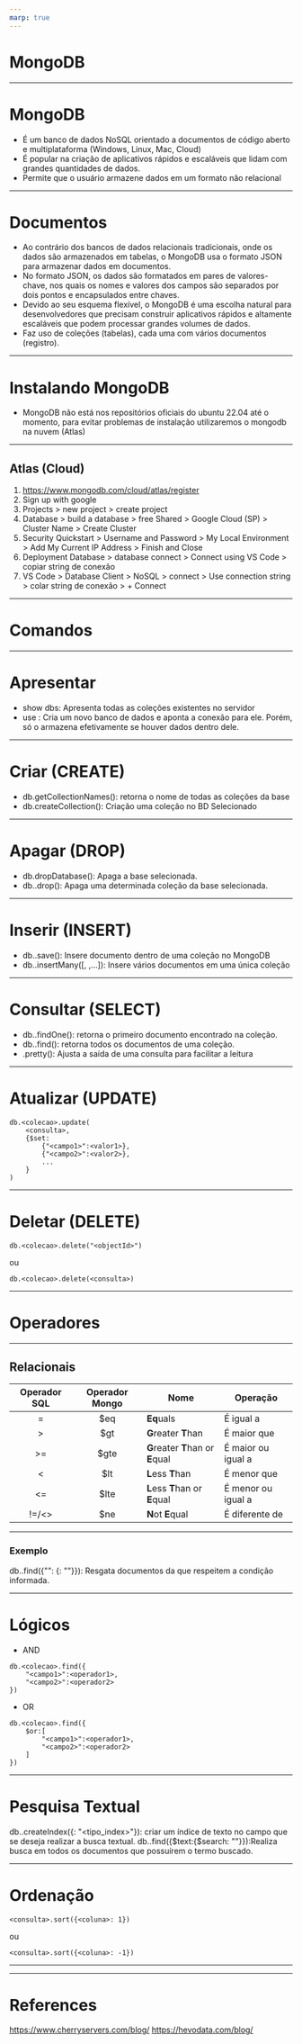 ```yaml
---
marp: true
---
```


MongoDB
===

---

# MongoDB

- É um banco de dados NoSQL orientado a documentos de código aberto e multiplataforma (Windows, Linux, Mac, Cloud)
- É popular na criação de aplicativos rápidos e escaláveis que lidam com grandes quantidades de dados.
- Permite que o usuário armazene dados em um formato não relacional

---

# Documentos 

- Ao contrário dos bancos de dados relacionais tradicionais, onde os dados são armazenados em tabelas, o MongoDB usa o formato JSON para armazenar dados em documentos.
- No formato JSON, os dados são formatados em pares de valores-chave, nos quais os nomes e valores dos campos são separados por dois pontos e encapsulados entre chaves.
- Devido ao seu esquema flexível, o MongoDB é uma escolha natural para desenvolvedores que precisam construir aplicativos rápidos e altamente escaláveis que podem processar grandes volumes de dados.
- Faz uso de coleções (tabelas), cada uma com vários documentos (registro).

---

# Instalando MongoDB

- MongoDB não está nos repositórios oficiais do ubuntu 22.04 até o momento, para evitar problemas de instalação utilizaremos o mongodb na nuvem (Atlas)

---

## Atlas (Cloud)

1. https://www.mongodb.com/cloud/atlas/register
1. Sign up with google
1. Projects > new project > create project
1. Database > build a database > free Shared > Google Cloud (SP) > Cluster Name > Create Cluster
1. Security Quickstart > Username and Password > My Local Environment > Add My Current IP Address > Finish and Close
1. Deployment Database > database connect > Connect using VS Code > copiar string de conexão
1. VS Code > Database Client > NoSQL > connect > Use connection string > colar string de conexão > + Connect

---

# Comandos

---

# Apresentar

- show dbs: Apresenta todas as coleções existentes no servidor
- use <database>: Cria um novo banco de dados e aponta a conexão para ele. Porém, só o armazena efetivamente se houver dados dentro dele.

---

# Criar (CREATE)

- db.getCollectionNames(): retorna o nome de todas as coleções da base
- db.createCollection(<colecao>): Criação uma coleção no BD Selecionado

---

# Apagar (DROP)

- db.dropDatabase(): Apaga a base selecionada.
- db.<colecao>.drop(): Apaga uma determinada coleção da base selecionada.

---

# Inserir (INSERT)
- db.<colecao>.save(<registro>): Insere documento dentro de uma coleção no MongoDB
- db.<colecao>.insertMany([<registro>, <registro>,...]): Insere vários documentos em uma única coleção

---

# Consultar (SELECT)

- db.<colecao>.findOne(): retorna o primeiro documento encontrado na coleção.
- db.<colecao>.find(): retorna todos os documentos de uma coleção.
- <consulta>.pretty(): Ajusta a saída de uma consulta para facilitar a leitura

---

# Atualizar (UPDATE)

```mongodb
db.<colecao>.update(
    <consulta>,
    {$set:
        {"<campo1>":<valor1>},
        {"<campo2>":<valor2>},
        ...
    }
)
```

---

# Deletar (DELETE)

```mongodb
db.<colecao>.delete("<objectId>")
```

ou 

```mongodb
db.<colecao>.delete(<consulta>)
```

---

# Operadores

---

## Relacionais

|Operador SQL|Operador Mongo|Nome|Operação|
|:---:|:---:|---|---|
|=|$eq|**Eq**uals|É igual a|
|>|$gt|**G**reater **T**han|É maior que|
|>=|$gte|**G**reater **T**han or **E**qual|É maior ou igual a|
|<|$lt|**L**ess **T**han|É menor que|
|<=|$lte|**L**ess **T**han or **E**qual|É menor ou igual a|
|!=/<>|$ne|**N**ot **E**qual|É diferente de|

---

### Exemplo

db.<colecao>.find({"<campo>": {<operador>: "<valor>"}}):   Resgata documentos da <colecao> que respeitem a condição informada.

---

# Lógicos

- AND
```mongodb
db.<colecao>.find({
    "<campo1>":<operador1>,
    "<campo2>":<operador2>
})
```

- OR

```mongodb
db.<colecao>.find({
    $or:[
        "<campo1>":<operador1>,
        "<campo2>":<operador2>
    ]
})
```

---

# Pesquisa Textual

db.<colecao>.createIndex({<campo>: "<tipo_index>"}): criar um índice de texto no campo que se deseja realizar a busca textual.
db.<colecao>.find({\$text:{$search: "<termo>"}}):Realiza busca em todos os documentos que possuírem o termo buscado.

---

# Ordenação

```mongodb
<consulta>.sort({<coluna>: 1})
```

ou

```mongodb
<consulta>.sort({<coluna>: -1})
```

---

---

# References

https://www.cherryservers.com/blog/
https://hevodata.com/blog/
